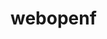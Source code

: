 # webopenf<template>
  <div ref="dragDiv" class="float-drag-button">
    <span>凯小默的博客</span>
  </div>
</template>
<script>
export default {
  mounted() {
    this.$nextTick(() => {
      // 获取DOM元素
      let dragDiv = this.$refs.dragDiv;
      // 缓存 clientX clientY 的对象: 用于判断是点击事件还是移动事件
      let clientOffset = {};
      // 绑定鼠标按下事件
      dragDiv.addEventListener(
        "mousedown",
        (event) => {
          let offsetX = dragDiv.getBoundingClientRect().left; // 获取当前的x轴距离
          let offsetY = dragDiv.getBoundingClientRect().top; // 获取当前的y轴距离
          let innerX = event.clientX - offsetX; // 获取鼠标在方块内的x轴距
          let innerY = event.clientY - offsetY; // 获取鼠标在方块内的y轴距
          console.log(offsetX, offsetY, innerX, innerY);
          // 缓存 clientX clientY
          clientOffset.clientX = event.clientX;
          clientOffset.clientY = event.clientY;
          // 鼠标移动的时候不停的修改div的left和top值
          document.onmousemove = function (event) {
            dragDiv.style.left = event.clientX - innerX + "px";
            dragDiv.style.top = event.clientY - innerY + "px";
            // dragDiv 距离顶部的距离
            let dragDivTop =
              window.innerHeight - dragDiv.getBoundingClientRect().height;
            // dragDiv 距离左部的距离
            let dragDivLeft =
              window.innerWidth - dragDiv.getBoundingClientRect().width;
            // 边界判断处理
            // 1、设置左右不能动
            dragDiv.style.left = dragDivLeft + "px";
            // 2、超出顶部处理
            if (dragDiv.getBoundingClientRect().top <= 0) {
              dragDiv.style.top = "0px";
            }
            // 3、超出底部处理
            if (dragDiv.getBoundingClientRect().top >= dragDivTop) {
              dragDiv.style.top = dragDivTop + "px";
            }
          };
          // 鼠标抬起时，清除绑定在文档上的mousemove和mouseup事件；否则鼠标抬起后还可以继续拖拽方块
          document.onmouseup = function () {
            document.onmousemove = null;
            document.onmouseup = null;
          };
        },
        false
      );
      // 绑定鼠标松开事件
      dragDiv.addEventListener("mouseup", (event) => {
        let clientX = event.clientX;
        let clientY = event.clientY;
        if (
          clientX === clientOffset.clientX &&
          clientY === clientOffset.clientY
        ) {
          console.log("click 事件");
        } else {
          console.log("drag 事件");
        }
      });
    });
  },
};
</script>
<style  scoped>
.float-drag-button {
  position: absolute;
  right: 0;
  top: 40%;
  z-index: 6666;
  padding: 13px;
  width: 42px;
  opacity: 1;
  background-color: #fff;
  border-radius: 8px 0px 0px 8px;
  box-shadow: 0px 2px 15px 0px rgba(9, 41, 77, 0.15);
  cursor: move;
  span {
    font-size: 16px;
    color: #333333;
    line-height: 24px;
    user-select: none;
  }
}
</style>

